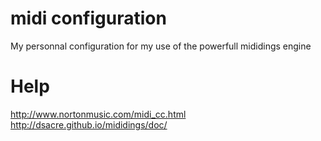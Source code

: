 # midi configuration
My personnal configuration for my use of the powerfull mididings engine
# Help
http://www.nortonmusic.com/midi_cc.html
http://dsacre.github.io/mididings/doc/
